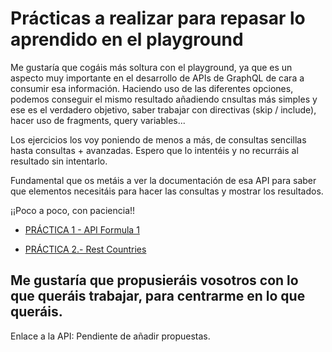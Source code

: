 # Prácticas a realizar para repasar lo aprendido en el playground

Me gustaría que cogáis más soltura con el playground, ya que es un aspecto muy importante en el desarrollo de APIs de GraphQL de cara a consumir esa información. Haciendo uso de las diferentes opciones, podemos conseguir el mismo resultado añadiendo cnsultas más simples y ese es el verdadero objetivo, saber trabajar con directivas (skip / include), hacer uso de fragments, query variables...

Los ejercicios los voy poniendo de menos a más, de consultas sencillas hasta consultas + avanzadas. Espero que lo intentéis y no recurráis al resultado sin intentarlo.

Fundamental que os metáis a ver la documentación de esa API para saber que elementos necesitáis para hacer las consultas y mostrar los resultados. 

¡¡Poco a poco, con paciencia!!

* [PRÁCTICA 1 - API Formula 1](/practicas-playground/1-Formula-1.md)

* [PRÁCTICA 2.- Rest Countries](/practicas-playground/2-rest-countries.md)

## Me gustaría que propusieráis vosotros con lo que queráis trabajar, para centrarme en lo que queráis.

Enlace a la API: Pendiente de añadir propuestas.


